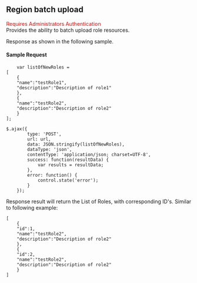 ## Region batch upload
<span style="color:red">Requires Administrators Authentication</span>    
Provides the ability to batch upload role resources.

Response as shown in the following sample.
#### Sample Request
```
	var listOfNewRoles = 
[
	{
    "name":"testRole1",
    "description":"Description of role1"
	},
	{
    "name":"testRole2",
    "description":"Description of role2"
	}
];

$.ajax({
        type: 'POST',
        url: url,
        data: JSON.stringify(listOfNewRoles),
        dataType: 'json',
        contentType: 'application/json; charset=UTF-8',
        success: function(resultData) { 
            var results = resultData;
        },
        error: function() {
            control.state('error');
        }
    });
```
Response result will return the List of Roles, with corresponding ID's. Similar to following example:

```
[
	{
	"id":1,
    "name":"testRole2",
    "description":"Description of role2"
	},
	{
	"id":2,
    "name":"testRole2",
    "description":"Description of role2"
	}
]
```